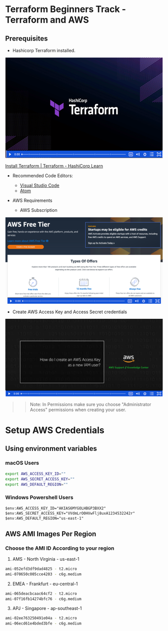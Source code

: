 # Terraform Beginners Track - Terraform and AWS

## Prerequisites

- Hashicorp Terraform installed.

<p><a href="https://learn.hashicorp.com/tutorials/terraform/install-cli?in=terraform%2Faws-get-started&amp;wvideo=r3yytnk1pr"><img src="../images/terraform-installation-logo.png?image_play_button_size=2x&amp;image_crop_resized=960x540&amp;image_play_button=1&amp;image_play_button_color=1563ffe0" width="500" height="500" style="width: 520px; height: 320px;"></a></p><p><a href="https://learn.hashicorp.com/tutorials/terraform/install-cli?in=terraform%2Faws-get-started&amp;wvideo=r3yytnk1pr">Install Terraform | Terraform - HashiCorp Learn</a></p>

- Recommended Code Editors:
  - [Visual Studio Code](https://code.visualstudio.com/download)
  - [Atom](https://atom.io/ )

- AWS Requirements
  - AWS Subscription

    <a href="https://www.loom.com/share/d7079148d10343da92b8398b077b4b5a" target="_blank">

![My image](../images/AWS-Account.png)

</a>

  - Create AWS Access Key and Access Secret credentials

    <a href="https://www.youtube.com/watch?v=vucdm8BWFu0" target="_blank">

![My image](../images/AWS-Credentials.png)

</a>

>> Note: In Permissions make sure you choose "Administrator Access" permissions when creating your user.

# Setup AWS Credentials

## Using environment variables

### macOS Users

```sh
export AWS_ACCESS_KEY_ID=""
export AWS_SECRET_ACCESS_KEY=""
export AWS_DEFAULT_REGION=""
```

### Windows Powershell Users

```pwsh
$env:AWS_ACCESS_KEY_ID="AKIAS6MYGOLHBGP3BXX2"
$env:AWS_SECRET_ACCESS_KEY="VVdmLrO0HVwFlj8uxA1234532242r"
$env:AWS_DEFAULT_REGION="us-east-1"
```

## AWS AMI Images Per Region

### Choose the AMI ID According to your region

1. AMS - North Virginia - us-east-1

```sh
ami-052efd3df9dad4825 - t2.micro
ami-070650c005cce4203 - c6g.medium
```

2. EMEA - Frankfurt - eu-central-1

```sh
ami-065deacbcaac64cf2 - t2.micro
ami-07f16fb14274bfc76 - c6g.medium
```

3. APJ - Singapore - ap-southeast-1

```sh
ami-02ee763250491e04a - t2.micro
ami-06ecd61e4bded3bfe - c6g.medium
```

